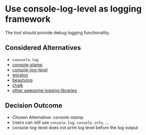 # Use console-log-level as logging framework

The tool should provide debug logging functionality.

## Considered Alternatives

* `conssole.log`
* [console-stamp](https://www.npmjs.com/package/console-stamp)
* [console-log-level](https://github.com/watson/console-log-level)
* [winston](https://www.npmjs.com/package/winston)
* [beautylog](https://www.npmjs.com/package/beautylog)
* [chalk](https://www.npmjs.com/package/chalk)
* [other awesome logging libraries](https://github.com/sindresorhus/awesome-nodejs#logging)

## Decision Outcome

* Chosen Alternative: console-stamp
* Users can still use `console.log`, `console.info`, ...
* console-log-level does not print log level before the log output
